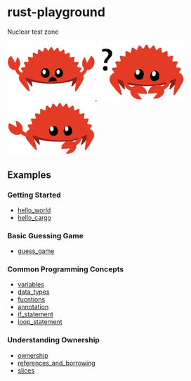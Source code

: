 # rust-playground
Nuclear test zone  

<a href="https://github.com/anuraghazra/github-readme-stats">
  <img src="./readme_assets/panics.svg" alt="drawing" width="200"/>
  <img src="./readme_assets/does_not_compile.svg" alt="drawing" width="200"/>
  <img src="./readme_assets/not_desired_behavior.svg" alt="drawing" width="200"/>
</a>


## Examples

### Getting Started

- [hello_world](https://github.com/mousedoc/rust-playground/blob/main/hello_world/main.rs)  
- [hello_cargo](https://github.com/mousedoc/rust-playground/tree/main/hello_cargo/src/main.rs)  

### Basic Guessing Game

- [guess_game](https://github.com/mousedoc/rust-playground/tree/main/guess_game/src/main.rs)  

### Common Programming Concepts

- [variables](https://github.com/mousedoc/rust-playground/tree/main/variables/src/main.rs)  
- [data_types](https://github.com/mousedoc/rust-playground/tree/main/data_type/src/main.rs)  
- [fucntions](https://github.com/mousedoc/rust-playground/tree/main/fucntions/src/main.rs)  
- [annotation](https://github.com/mousedoc/rust-playground/blob/main/annotation/src/main.rs)  
- [if_statement](https://github.com/mousedoc/rust-playground/tree/main/if_statement/src/main.rs)  
- [loop_statement](https://github.com/mousedoc/rust-playground/tree/main/loop_statement/src/main.rs) 

### Understanding Ownership

- [ownership](https://github.com/mousedoc/rust-playground/tree/main/ownership/src/main.rs)  
- [references_and_borrowing](https://github.com/mousedoc/rust-playground/tree/main/references_and_borrowing/src/main.rs)  
- [slices](https://github.com/mousedoc/rust-playground/tree/main/slices/src/main.rs)  
